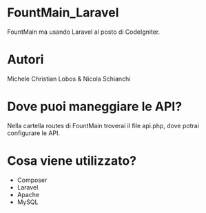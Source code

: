 # FountMain_Laravel
FountMain ma usando Laravel al posto di CodeIgniter.

# Autori
Michele Christian Lobos & Nicola Schianchi

# Dove puoi maneggiare le API?
Nella cartella routes di FountMain troverai il file api.php, dove potrai configurare le API.

# Cosa viene utilizzato?
- Composer
- Laravel
- Apache
- MySQL

